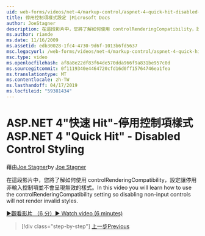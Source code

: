 ```yaml
---
uid: web-forms/videos/net-4/markup-control/aspnet-4-quick-hit-disabled-control-styling
title: 停用控制項樣式設定 |Microsoft Docs
author: JoeStagner
description: 在這段影片中，您將了解如何使用 controlRenderingCompatibility，設定讓停用非輸入控制項並不會呈現無效的樣式。
ms.author: riande
ms.date: 11/16/2009
ms.assetid: edb30028-1fc4-4730-9d6f-1013b6fd5637
msc.legacyurl: /web-forms/videos/net-4/markup-control/aspnet-4-quick-hit-disabled-control-styling
msc.type: video
ms.openlocfilehash: af8a8e22df83f64de570dda966f9a831be957c0d
ms.sourcegitcommit: 0f1119340e4464720cfd16d0ff15764746ea1fea
ms.translationtype: MT
ms.contentlocale: zh-TW
ms.lasthandoff: 04/17/2019
ms.locfileid: "59381434"
---
```

# <a name="aspnet-4-quick-hit---disabled-control-styling"></a><span data-ttu-id="fe01d-103">ASP.NET 4"快速 Hit"-停用控制項樣式</span><span class="sxs-lookup"><span data-stu-id="fe01d-103">ASP.NET 4 "Quick Hit" - Disabled Control Styling</span></span>

<span data-ttu-id="fe01d-104">藉由[Joe Stagner](https://github.com/JoeStagner)</span><span class="sxs-lookup"><span data-stu-id="fe01d-104">by [Joe Stagner](https://github.com/JoeStagner)</span></span>

<span data-ttu-id="fe01d-105">在這段影片中，您將了解如何使用 controlRenderingCompatibility，設定讓停用非輸入控制項並不會呈現無效的樣式。</span><span class="sxs-lookup"><span data-stu-id="fe01d-105">In this video you will learn how to use the controlRenderingCompatibility setting so disabling non-input controls will not render invalid styles.</span></span> 

[<span data-ttu-id="fe01d-106">&#9654;觀看影片 （6 分）</span><span class="sxs-lookup"><span data-stu-id="fe01d-106">&#9654; Watch video (6 minutes)</span></span>](https://channel9.msdn.com/Blogs/ASP-NET-Site-Videos/aspnet-4-quick-hit-disabled-control-styling)

> [!div class="step-by-step"]
> [<span data-ttu-id="fe01d-107">上一步</span><span class="sxs-lookup"><span data-stu-id="fe01d-107">Previous</span></span>](aspnet-4-quick-hit-hidden-field-divs.md)
